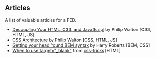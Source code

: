 ## Articles

A list of valuable articles for a FED.

- [Decoupling Your HTML, CSS, and JavaScript](http://philipwalton.com/articles/decoupling-html-css-and-javascript) by Philip Walton [CSS, HTML, JS]
- [CSS Architecture](http://engineering.appfolio.com/2012/11/16/css-architecture/) by Philip Walton [CSS, HTML, JS]
- [Getting your head ’round BEM syntax](http://csswizardry.com/2013/01/mindbemding-getting-your-head-round-bem-syntax/) by Harry Roberts [BEM, CSS]
- [When to use target="_blank"](http://css-tricks.com/use-target_blank/) from [css-tricks](http://css-tricks.com/) [HTML]